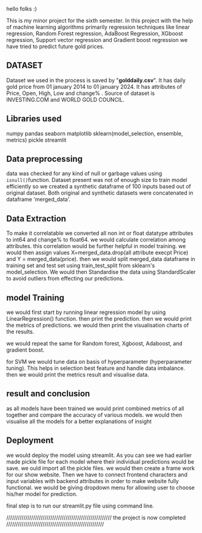 hello folks :) 

This is my minor project for the sixth semester. In this project with the help of machine learning algorithms primarily regression techniques like linear regression, Random Forest regression, AdaBoost Regression, XGboost regression, Support vector regression and Gradient boost regression we have tried to predict future gold prices.

## DATASET

Dataset we used in the process is saved by "__golddaily.csv__". It has daily gold price from 01 january 2014 to 01 january 2024. It has attributes of Price, Open, High, Low and change% . Source of dataset is INVESTING.COM and WORLD GOLD COUNCIL.

## Libraries used

numpy 
pandas
seaborn
matplotlib
sklearn(model_selection, ensemble, metrics)
pickle
streamlit

## Data preprocessing

data was checked for any kind of null or garbage values using `isnull()`function. Dataset present was not of enough size to train model efficiently so we created a synthetic dataframe of 100 inputs based out of original dataset. Both original and synthetic datasets were concatenated in dataframe 'merged_data'.

## Data Extraction

To make it correlatable we converted all non int or float datatype attributes to int64 and change% to float64. we would calculate correlation among attributes. this correlation would be further helpful in model training.
we would then assign values X=merged_data.drop(all attribute execpt Price) and Y = merged_data(price).
then we would split merged_data dataframe in training set and test set using train_test_split from sklearn's model_selection. We would then Standardise the data using StandardScaler to avoid outliers from effecting our predictions.

## model Training

we would first start by running linear regression model by using LinearRegression() function. then print the prediction. then we would print the metrics of predictions. we would then print the visualisation charts of the results.

we would repeat the same for Random forest, Xgboost, Adaboost, and gradient boost.

for SVM we would tune data on basis of hyperparameter (hyperparameter tuning). This helps in selection best feature and handle data imbalance. then we would print the metrics result and visualise data.

## result and conclusion

as all models have been trained we would print combined metrics of all together and compare the accuracy of various models. we would then visualise all the models for a better explanations of insight

## Deployment

we would deploy the model using streamlit. As you can see we had earlier made pickle file for each model where their individual predictions would be save. we ould import all the pickle files. we would then create a frame work for our show website. Then we have to connect frontend characters and input variables with backend attributes in order to make website fully functional. we would be giving dropdown menu for allowing user to choose his/her model for prediction. 

final step is to run our streamlit.py file using command line.

/////////////////////////////////////////////////////// the project is now completed ///////////////////////////////////////////////////
